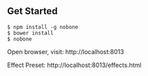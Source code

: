 ## Get Started

``` shell
$ npm install -g nobone
$ bower install
$ nobone
```

Open browser, visit: http://localhost:8013

Effect Preset: http://localhost:8013/effects.html